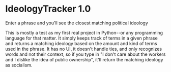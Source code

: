 # IdeologyTracker 1.0
Enter a phrase and you'll see the closest matching political ideology

This is mostly a test as my first real project in Python--or any programming language for that matter.
It simply keeps track of terms in a given phrase and returns a matching ideology based on the amount and kind of terms used in the phrase.
It has no UI, it doesn't handle ties, and only recognizes words and not their context, so if you type in "I don't care about the workers and I dislike the idea of public ownership", it'll return the matching ideology as socialism.
